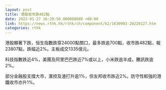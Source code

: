 ```yaml
---
layout: post
title: 港股收市跌482點
date: 2022-01-27 16:20:50.000000000 +08:00
link: https://news.rthk.hk/rthk/ch/component/k2/1630903-20220127.htm
categories: rthk
---
```


港股顯著下跌，恒生指數跌穿24000點關口，最多跌逾700點，收市跌482點，報23807點，跌幅近2%。主板成交1335億元。

科技指數跌近4%，美團及阿里巴巴跌近7%或以上，小米跌逾半成，騰訊跌逾2%。

部分金融股支撐大市，滙控及渣打升逾1%，但友邦收市跌近2%。防守性較強的港鐵收市亦升1%。
